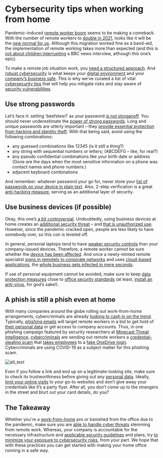 # Cybersecurity tips when working from home

Pandemic-induced [remote worker boom](https://hackernoon.com/the-state-of-data-privacy-in-2020-21523yyk) seems to be making a comeback.  With the number of remote workers to [double in 2021](https://hackernoon.com/tagged/data-privacy), looks like it will be the [new normal for us](https://hackernoon.com/is-there-a-middle-ground-between-privacy-and-convenience-f6eo322s).  Although this migration worked fine as a band-aid, the implementation of remote working takes more than expected (and this is [not about children interrupting](https://hackernoon.com/how-to-protect-online-privacy-easy-steps-for-daily-activities-bet32a7) a BBC news interview, although this one’s epic). 

To make a remote job situation work, you [need a structured approach](https://hackernoon.com/privacy-protection-and-web3-analytics-ro1p3yga). And [robust cybersecurity](https://hackernoon.com/the-ultimate-guide-to-privacy-and-security-tools-zw463tsm) is what keeps your [digital environment](https://hackernoon.com/how-to-develop-a-human-centric-security-policy-j6h037wk) and your [company’s business safe](https://hackernoon.com/try-these-steps-for-increasing-privacy-and-security-on-windows-10-cn673tzg). This is why we’ve curated a list of vital [cybersecurity tips](https://hackernoon.com/tagged/privacy) that will help you mitigate risks and stay aware of [security vulnerabilities](https://www.hackernoon.com/how-developers-should-invest-their-time-2e1b3uww).


## Use strong passwords

Let’s face it: setting ‘beefstew1’ as your password [is not stroganoff](https://hackernoon.com/4-privacy-tips-for-distance-learning-students-g6g3u8s). You should never underestimate the [power of strong passwords](https://hackernoon.com/the-best-privacy-focused-browsers-in-2019-13xa2sp2). Long and unique passwords are utterly important – they [provide essential protection from hacking and identity theft](https://hackernoon.com/what-being-an-army-ranger-taught-me-about-being-a-project-manager-4m133eby). With that being said, avoid using the following combinations:



*   any guessed combinations like 12345 (is it still a thing?)
*   any string with sequential numbers or letters; (ABCDEFG – like, for real?)
*   any pseudo confidential combinations like your birth date or address (Gone are the days when the most sensitive information on a phone was contact names and phone numbers.)
*   adjacent keyboard combinations

And remember: whatever password your go for, never store your [list of passwords on your device in plain text](https://hackernoon.com/tagged/facebook-privacy). Also, 2-step verification is a great [anti-hacking measure](https://hackernoon.com/how-is-anonymous-view-different-from-private-mode-8pr3twr), serving as an additional layer of security.


## Use business devices (if possible)

Okay, this one’s [a bit controversial](https://www.hackernoon.com/illusion-of-choice-you-arent-deciding-how-important-your-privacy-is-d65q3tfi). Undoubtedly, using business devices at home creates an [additional security threat](https://hackernoon.com/thanks-facebook-now-we-all-know-why-privacy-is-important-fccd630d73d1) – and [that is unauthorized use](https://hackernoon.com/artificial-intelligence-and-online-privacy-blessing-and-a-curse-8k1r3tap). However, since the pandemic cracked open, people are less likely to have somebody over, so this con is leveled off.

In general, personal laptops tend to have [weaker security controls](https://hackernoon.com/security-for-pms-how-to-part-ii-oa1j3tm7) than your company-issued devices. Therefore, a remote worker cannot be sure whether the [device has been affected](https://hackernoon.com/what-about-the-illusion-of-choice-jz1r3wyd). And once a newly-minted remote specialist [signs in remotely to corporate networks](https://hackernoon.com/great-news-about-self-regulation-in-vpn-industry-i2coalitions-vti-essentials-hzk3t01) and uses [cloud-based applications](https://hackernoon.com/zero-trust-architecture-security-decoded-kl1g3wvd?source=rss), the [whole business gets infected in mere seconds](https://hackernoon.com/what-could-have-prevented-2020s-massive-twitter-hack-zm2m3ud8).

If use of personal equipment cannot be avoided, make sure to keep [data protection measures](https://hackernoon.com/my-rights-to-privacy-8bbeb93dc8d2) close to [office security standards](https://hackernoon.com/how-to-make-an-internal-employee-survey-on-endpoint-security-vo103tag) (at least, [install an anti-virus](https://hackernoon.com/tagged/online-privacy), for god’s sake!).

 


## A phish is still a phish even at home

With many companies around the globe rolling out work-from-home arrangements, cybercriminals are already [looking to cash in on the trend](https://hackernoon.com/amazon-engineer-jackson-kelley-is-working-on-data-privacy-in-alexa-op723tym).  Typically, [phishing emails](https://hackernoon.com/a-beginners-guide-to-the-dark-web-and-online-anonymity-2p2j3uwi) will target remote workers in a bid to get hold of [their personal data](https://hackernoon.com/how-to-handle-eu-data-without-the-eu-us-privacy-shield-framework-co3t3uwr) or get access to company accounts. Thus, in one phishing campaign featured by security researchers at [Minecast Threat Intelligence,](https://www.mimecast.com/content/threat-intelligence/) [cybercriminals](https://hackernoon.com/why-we-should-all-care-about-privacy-onlineinterview-tutanotas-hanna-bozakov-07193uga) are sending out remote workers a [credential-stealing scam](https://hackernoon.com/detecting-and-preventing-insider-threats-to-your-company-an-overview-hw3r3wp0) that [takes employees](https://hackernoon.com/4-strategies-to-enhance-employee-engagement-vi1i3tta) to a [fake OneDrive login](https://www.hackernoon.com/12-ways-to-create-the-best-working-environments-for-devs-561j3t13). Cybercriminals are using COVID-19 as a subject matter for this phishing scam.





![alt_text](https://gitlab.com/hackernoon/creative/-/raw/master/newsletters/memes/2020/november/24.11/image1.png "image_tooltip")


 

Even if you follow a link and end up on a legitimate-looking site, make sure to check its trustworthiness before giving out any [personal data](https://hackernoon.com/amazon-engineer-jackson-kelley-is-working-on-data-privacy-in-alexa-op723tym). Ideally, [limit your online visits](https://hackernoon.com/7-basic-tips-for-surfing-the-internet-safely-ux3j3uof) to your go-to websites and don’t give away your credentials like it’s a party flyer. After all, you don’t come up to the strangers in the street and blurt out your card details, do you?


## The Takeaway

Whether you're a [work-from-home](https://hackernoon.com/easiest-guide-to-keep-your-zoom-meetings-safe-from-zoombombing-5f1j3uuw) pro or banished from the office due to the pandemic, make sure you are [able to handle cyber threats](https://community.hackernoon.com/t/ask-me-anything-with-ax-sharma-security-researcher-and-noonies-nominee/55445/13) stemming from remote work. Whereas, your company is accountable for the necessary infrastructure and [applicable security guidelines](https://hackernoon.com/securing-sensitive-customer-information-in-the-age-of-data-yfl3wgv) and plans, try [to minimize your exposure to cybersecurity risks](https://hackernoon.com/main-security-concepts-and-the-importance-of-data-privacy-mg8o3ur3), from your part. We hope that with these practices you can get started with making your home office running in a safe way. 
